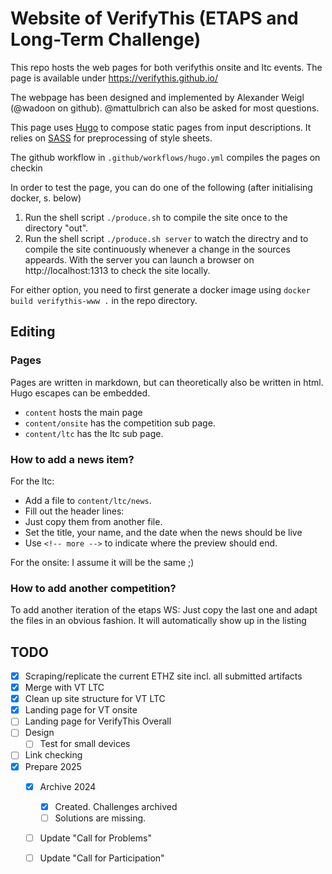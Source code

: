 # Website of VerifyThis (ETAPS and Long-Term Challenge)

This repo hosts the web pages for both verifythis onsite and ltc events. The page is available under
https://verifythis.github.io/

The webpage has been designed and implemented by Alexander Weigl (@wadoon on github).
@mattulbrich can also be asked for most questions.

This page uses [Hugo](https://gohugo.io/) to compose static pages from input descriptions.
It relies on [SASS](https://sass-lang.com/) for preprocessing of style sheets.

The github workflow in `.github/workflows/hugo.yml` compiles the pages on checkin 

In order to test the page, you can do one of the following (after initialising docker, s. below)

1. Run the shell script `./produce.sh` to compile the site once to the directory "out".
2. Run the shell script `./produce.sh server` to watch the directry and to compile the site continuously whenever a change in the sources appeards. With the server you can launch a browser on http://localhost:1313 to check the site locally.

For either option, you need to first generate a docker image using `docker build verifythis-www .` in the repo directory.

## Editing

### Pages

Pages are written in markdown, but can theoretically also be written in html.
Hugo escapes can be embedded.
* `content` hosts the main page
* `content/onsite` has the competition sub page.
* `content/ltc` has the ltc sub page.

### How to add a news item?

For the ltc:
- Add a file to `content/ltc/news`.
- Fill out the header lines:
 - Just copy them from another file.
 - Set the title, your name, and the date when the news should be live
 - Use `<!-- more -->` to indicate where the preview should end.
 
For the onsite: I assume it will be the same ;)

### How to add another competition?

To add another iteration of the etaps WS: Just copy the last one and adapt the files in an obvious fashion. It will automatically show up in the listing

## TODO 
* [x] Scraping/replicate the current ETHZ site
      incl. all submitted artifacts
* [x] Merge with VT LTC
* [x] Clean up site structure for VT LTC
* [x] Landing page for VT onsite
* [ ] Landing page for VerifyThis Overall
* [ ] Design
  * [ ] Test for small devices
* [ ] Link checking
* [x] Prepare 2025
  * [x] Archive 2024
    * [x] Created. Challenges archived 
    * [ ] Solutions are missing. 
  * [ ] Update "Call for Problems"
  * [ ] Update "Call for Participation"

